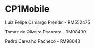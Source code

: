 # CP1Mobile

Luiz Felipe Camargo Prendin - RM552475


Tomaz de Oliveira Pecoraro - RM98499


Pedro Carvalho Pacheco - RM98043
